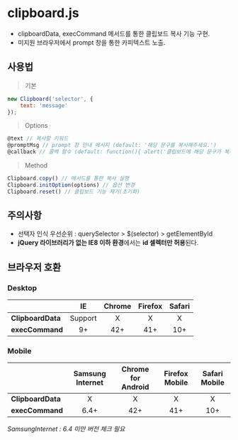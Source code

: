 # clipboard.js
- clipboardData, execCommand 메서드를 통한 클립보드 복사 기능 구현.
- 미지원 브라우저에서 prompt 창을 통한 카피텍스트 노출.

## 사용법

>기본

```javascript
new Clipboard('selector', {
    text: 'message'
});
```

>Options

```javascript
@text // 복사할 키워드    
@promptMsg // prompt 창 안내 메시지 (default: '해당 문구를 복사해주세요.')    
@callback // 콜백 함수 (default: function(){ alert('클립보드에 해당 문구가 복사되었습니다.')} )
```

>Method

```javascript
Clipboard.copy() // 메서드를 통한 복사 실행   
Clipboard.initOption(options) // 옵션 변경    
Clipboard.reset() // 클립보드 기능 제거(초기화)
```

## 주의사항
- 선택자 인식 우선순위 : querySelector > $(selector) > getElementById
- **jQuery 라이브러리가 없는 IE8 이하 환경**에서는 **id 셀렉터만 허용**된다.

## 브라우저 호환
### Desktop
| |  <center>IE</center> |  <center>Chrome</center> |  <center>Firefox</center> | <center>Safari</center> |
------------ | ------------- | ------------- | ------------- | -------------
|**ClipboardData** |<center>Support</center> | <center>X</center> |<center>X</center> |<center>X</center> |
|**execCommand** | <center>9+</center> | <center>42+</center> | <center>41+</center> | <center>10+</center> |

### Mobile
| |  <center>Samsung Internet</center> |  <center>Chrome for Android</center> |  <center>Firefox Mobile</center> | <center>Safari Mobile</center> |
 ------------- | ------------- | ------------- | ------------- | -------------
|**ClipboardData** | <center>X</center> | <center>X</center> |<center>X</center> |<center>X</center> |
|**execCommand** | <center>6.4+</center> | <center>42+</center> | <center>41+</center> | <center>10+</center> | 

*SamsungInternet : 6.4 미만 버전 체크 필요*
